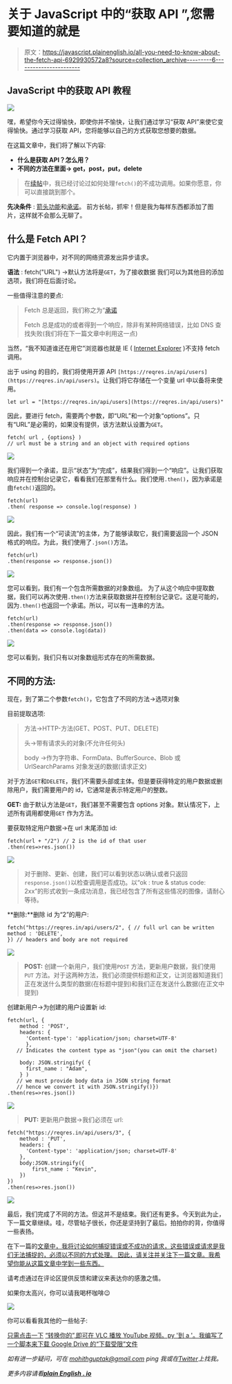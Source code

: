 # 关于 JavaScript 中的“获取 API ”,您需要知道的就是

> 原文：<https://javascript.plainenglish.io/all-you-need-to-know-about-the-fetch-api-6929930572a8?source=collection_archive---------6----------------------->

## JavaScript 中的获取 API 教程

![](img/b53acc6ede507fad9045a96096e10aaf.png)

嘿，希望你今天过得愉快，即使你并不愉快，让我们通过学习“获取 API”来使它变得愉快。通过学习获取 API，您将能够以自己的方式获取您想要的数据。

在这篇文章中，我们将了解以下内容:

*   **什么是获取 API？怎么用？**
*   **不同的方法在里面→ get，post，put，delete**

> 在[续帖](https://mohithgupta.medium.com/handling-unsuccessful-calls-of-fetch-api-7eef551b74c8)中，我已经讨论过如何处理`fetch()`的不成功调用。如果你愿意，你可以直接跳到那个。

**先决条件** : [箭头功能](https://www.w3schools.com/js/js_arrow_function.asp)和[承诺](https://developer.mozilla.org/en-US/docs/Web/JavaScript/Reference/Global_Objects/Promise)。
前方长帖，抓牢！但是我为每样东西都添加了图片，这样就不会那么无聊了。

## 什么是 Fetch API？

它内置于浏览器中，对不同的网络资源发出异步请求。

**语法** : fetch("URL") →默认方法将是`GET`，为了接收数据
我们可以为其他目的添加选项，我们将在后面讨论。

一些值得注意的要点:

> Fetch 总是返回，我们称之为“[承诺](https://developer.mozilla.org/en-US/docs/Web/JavaScript/Reference/Global_Objects/Promise)
> 
> Fetch 总是成功的或者得到一个响应，除非有某种网络错误，比如 DNS 查找失败(我们将在下一篇文章中利用这一点)

当然，“我不知道谁还在用它”浏览器也就是 IE ( [Internet Explorer](https://en.wikipedia.org/wiki/Internet_Explorer) )不支持 fetch 调用。

出于 using 的目的，我们将使用开源 API `[https://reqres.in/api/users](https://reqres.in/api/users)`。让我们将它存储在一个变量 url 中以备将来使用。

```
let url = "[https://reqres.in/api/users](https://reqres.in/api/users)"
```

因此，要进行 fetch，需要两个参数，即“URL”和一个对象“options”。只有“URL”是必需的，如果没有提供，该方法默认设置为`GET`。

```
fetch( url , {options} )   
// url must be a string and an object with required options
```

![](img/73a4d860c6a3ad55f91e2e5f722a0c3c.png)

我们得到一个承诺，显示“状态”为“完成”，结果我们得到一个“响应”。让我们获取响应并在控制台记录它，看看我们在那里有什么。我们使用`.then()`，因为承诺是由`fetch()`返回的。

```
fetch(url)
.then( response => console.log(response) )
```

![](img/c5e39fd8318f3b44dcac933db4f6bdba.png)

因此，我们有一个“可读流”的主体，为了能够读取它，我们需要返回一个 JSON 格式的响应。为此，我们使用了`.json()`方法。

```
fetch(url)
.then(response => response.json())
```

![](img/2dfa689ed0cecd1871425e2b6dba34ef.png)

您可以看到，我们有一个包含所需数据的对象数组。
为了从这个响应中提取数据，我们可以再次使用`.then()`方法来获取数据并在控制台记录它。这是可能的，因为`.then()`也返回一个承诺。所以，可以有一连串的方法。

```
fetch(url)
.then(response => response.json())
.then(data => console.log(data))
```

![](img/85a2fd12bfaa54b1e742943f75457510.png)

您可以看到，我们只有以对象数组形式存在的所需数据。

## 不同的方法:

现在，到了第二个参数`fetch()`，它包含了不同的方法→选项对象

目前提取选项:

> 方法→HTTP-方法(GET、POST、PUT、DELETE)
> 
> 头→带有请求头的对象(不允许任何头)
> 
> body →作为字符串、FormData、BufferSource、Blob 或 UrlSearchParams 对象发送的数据(请求正文)

对于方法`GET`和`DELETE`，我们不需要头部或主体。但是要获得特定的用户数据或删除用户，我们需要用户的 id，它通常是表示特定用户的整数。

**GET:** 由于默认方法是`GET`，我们甚至不需要包含 options 对象。默认情况下，上述所有调用都使用`GET` 作为方法。

要获取特定用户数据→在 url 末尾添加 id:

```
fetch(url + "/2") // 2 is the id of that user
.then(res=>res.json())
```

![](img/68601224b27b2330d3c5bfb0924f3aae.png)

> 对于删除、更新、创建，我们可以看到状态以确认或者只返回`response.json()`以检查调用是否成功。以“ok : true & status code: 2xx”的形式收到一条成功消息，我已经包含了所有这些情况的图像，请耐心等待。

**删除:**删除 id 为“2”的用户:

```
fetch("https://reqres.in/api/users/2", { // full url can be written
method : 'DELETE',
}) // headers and body are not required
```

![](img/4a5dbd10818f38d05480a2f64cc716da.png)

> **POST:** 创建一个新用户，我们使用`POST` 方法，更新用户数据，我们使用`PUT` 方法。对于这两种方法，我们必须提供标题和正文，让浏览器知道我们正在发送什么类型的数据(在标题中提到)和我们正在发送什么数据(在正文中提到)

创建新用户→为创建的用户设置新 id:

```
fetch(url, {
    method : 'POST',
    headers: { 
      'Content-type': 'application/json; charset=UTF-8'  
      },
   // Indicates the content type as "json"(you can omit the charset)

    body: JSON.stringify( { 
      first_name : "Adam",
    } )
   // we must provide body data in JSON string format
   // hence we convert it with JSON.stringify()})
.then(res=>res.json())
```

![](img/ba6c0c1d4fa2b11811c9f9dfd5615c5a.png)

> **PUT:** 更新用户数据→我们必须在 url:

```
fetch("https://reqres.in/api/users/3", {
    method : 'PUT',
    headers: {
      'Content-type': 'application/json; charset=UTF-8'  
    },
    body:JSON.stringify({
        first_name : "Kevin",
    })
})
.then(res=>res.json())
```

![](img/08c8b27502161348f633143dbd6abe02.png)

最后，我们完成了不同的方法。但这并不是结束。我们还有更多。今天到此为止，下一篇文章继续。哇，尽管帖子很长，你还是坚持到了最后。拍拍你的背，你值得一些表扬。

在下一篇的[文章中，我将讨论如何捕捉错误或不成功的请求，这些错误或请求是我们无法捕捉的，必须以不同的方式处理。
因此，请关注并关注下一篇文章。我希望你能从这篇文章中学到一些东西。](https://mohithgupta.medium.com/handling-unsuccessful-calls-of-fetch-api-7eef551b74c8)

请考虑通过在评论区提供反馈和建议来表达你的感激之情。

如果你太高兴，你可以请我喝杯咖啡😉

![](img/ad7e10130235144bcc27727d174aea34.png)

你可以看看我其他的一些帖子:

[只需点击一下](https://python.plainenglish.io/play-youtube-videos-in-vlc-with-just-1-click-2baca84c03f3)
[“转换你的”,即可在 VLC 播放 YouTube 视频。py '到 a '。我编写了一个脚本来下载 Google Drive 的“下载受限”文件](https://python.plainenglish.io/convert-your-py-to-exe-with-just-2-commands-4c6cefe9af4c)

*如有进一步疑问，可在 mohithguptak@gmail.com ping 我或在*[*Twitter*](https://twitter.com/tobeawebdev)*上找我。*

*更多内容请看*[***plain English . io***](http://plainenglish.io/)